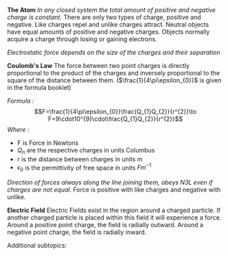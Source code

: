 **The Atom**
*In any closed system the total amount of positive and negative charge is constant.* There are only two types of charge, positive and negative. Like charges repel and unlike charges attract. Neutral objects have equal amounts of positive and negative charges. Objects normally acquire a charge through losing or gaining electrons.

*Electrostatic force depends on the size of the charges and their separation*

**Coulomb's Law**
The force between two point charges is directly proportional to the product of the charges and inversely proportional to the square of the distance between them. ($\frac{1}{4\pi\epsilon_{0}}$ is given in the formula booklet)

*Formula :*$$F=\frac{1}{4\pi\epsilon_{0}}\frac{Q_{1}Q_{2}}{r^{2}}\to F=9\cdot10^{9}\cdot\frac{Q_{1}Q_{2}}{r^{2}}$$*Where :*
- F is Force in Newtons 
- $Q_n$ are the respective charges in units Columbus
- r is the distance between charges in units m
- $\epsilon_{0}$ is the permittivity of free space in units $Fm^{-1}$

*Direction of forces always along the line joining them, obeys N3L even if charges are not equal.* Force is positive with like charges and negative with unlike.

**Electric Field**
Electric Fields exist in the region around a charged particle. If another charged particle is placed within this field it will experience a force. Around a positive point charge, the field is radially outward. Around a negative point charge, the field is radially inward.

Additional subtopics:
```folder-index-content
```